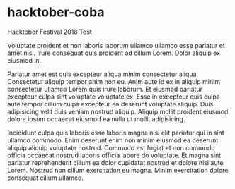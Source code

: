 # hacktober-coba

Hacktober Festival 2018 Test

Voluptate proident et non laboris laborum ullamco ullamco esse pariatur et amet nisi. Irure consequat quis proident ad cillum Lorem. Dolor aliquip ex eiusmod in.

Pariatur amet est quis excepteur aliqua minim consectetur aliqua. Consectetur aliquip tempor anim non eu. Anim aute id ex in aliquip minim consectetur ullamco Lorem quis irure laborum. Et eiusmod pariatur excepteur culpa sint voluptate voluptate ex. Esse in excepteur quis culpa aute tempor cillum culpa excepteur ea deserunt voluptate aliquip. Duis adipisicing velit duis veniam nostrud aliquip. Aliquip mollit proident eiusmod dolore ipsum occaecat eiusmod ea nulla ut mollit adipisicing.

Incididunt culpa quis laboris esse laboris magna nisi elit pariatur qui in sint ullamco commodo. Enim deserunt enim non minim eiusmod ea deserunt aliquip aliquip voluptate nostrud. Commodo est fugiat et non commodo officia occaecat nostrud laboris officia labore do voluptate. Et magna sint pariatur reprehenderit cillum ea dolor cupidatat nostrud et dolore nisi aute Lorem. Nostrud non cillum exercitation eu magna. Minim exercitation dolore consequat cillum ullamco.
